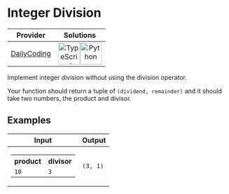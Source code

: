# Integer Division

<!-- INFO TABLE BEGIN -->

| Provider                                              | Solutions                                                                                                                                                                                                                                                                                                    |
| :---------------------------------------------------: | :----------------------------------------------------------------------------------------------------------------------------------------------------------------------------------------------------------------------------------------------------------------------------------------------------------: |
| [DailyCoding](../../../docs/providers/DailyCoding.md) | [<img src="https://res.cloudinary.com/rascaltwo/image/upload/v1631924094/typescript_s5czgr.svg" alt="TypeScript" title="TypeScript" width="50" />](solve.ts)[<img src="https://res.cloudinary.com/rascaltwo/image/upload/v1631924087/python_xzdlti.svg" alt="Python" title="Python" width="50" />](solve.py) |

<!-- INFO TABLE END -->

Implement integer division without using the division operator.

Your function should return a tuple of `(dividend, remainder)` and it should take two numbers, the product and divisor.

## Examples

| Input                                                                                      | Output   |
| ------------------------------------------------------------------------------------------ | -------- |
| <table><tr><th>product</th><th>divisor</th></tr><tr><td>`10`</td><td>`3`</td></tr></table> | `(3, 1)` |
